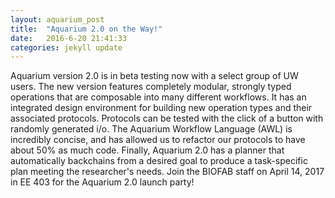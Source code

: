 ```yaml
---
layout: aquarium_post
title:  "Aquarium 2.0 on the Way!"
date:   2016-6-20 21:41:33
categories: jekyll update
---
```


Aquarium version 2.0 is in beta testing now with a select group of UW users. The new version features completely modular, strongly typed operations that are composable into many different workflows. It has an integrated design environment for building new operation types and their associated protocols. Protocols can be tested with the click of a button with randomly generated i/o. The Aquarium Workflow Language (AWL) is incredibly concise, and has allowed us to refactor our protocols to have about 50% as much code. Finally, Aquarium 2.0 has a planner that automatically backchains from a desired goal to produce a task-specific plan meeting the researcher's needs. Join the BIOFAB staff on April 14, 2017 in EE 403 for the Aquarium 2.0 launch party!